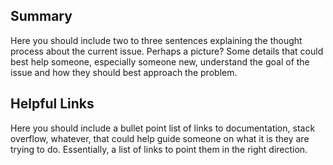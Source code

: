 ## Summary
Here you should include two to three sentences explaining the thought process
about the current issue. Perhaps a picture? Some details that could best help someone,
especially someone new, understand the goal of the issue and how they should best
approach the problem.

## Helpful Links
Here you should include a bullet point list of links to documentation, stack overflow,
whatever, that could help guide someone on what it is they are trying to do.
Essentially, a list of links to point them in the right direction.